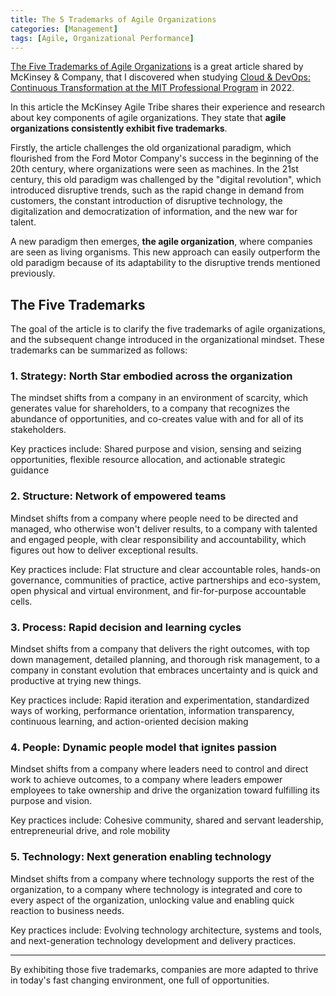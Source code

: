 ```yaml
---
title: The 5 Trademarks of Agile Organizations
categories: [Management]
tags: [Agile, Organizational Performance]
---
```


[The Five Trademarks of Agile Organizations](https://www.mckinsey.com/business-functions/people-and-organizational-performance/our-insights/the-five-trademarks-of-agile-organizations) is a great article shared by McKinsey & Company, that I discovered when studying [Cloud & DevOps: Continuous Transformation at the MIT Professional Program](https://professionalprograms.mit.edu/online-program-cloud-devops-continuous-transformation/) in 2022.

In this article the McKinsey Agile Tribe shares their experience and research about key components of agile organizations. They state that **agile organizations consistently exhibit five trademarks**.

Firstly, the article challenges the old organizational paradigm, which flourished from the Ford Motor Company's success in the beginning of the 20th century, where organizations were seen as machines. In the 21st century, this old paradigm was challenged by the "digital revolution", which introduced disruptive trends, such as the rapid change in demand from customers, the constant introduction of disruptive technology, the digitalization and democratization of information, and the new war for talent.

A new paradigm then emerges, **the agile organization**, where companies are seen as living organisms. This new approach can easily outperform the old paradigm because of its adaptability to the disruptive trends mentioned previously.

## The Five Trademarks

The goal of the article is to clarify the five trademarks of agile organizations, and the subsequent change introduced in the organizational mindset. These trademarks can be summarized as follows:

### 1. Strategy: North Star embodied across the organization

The mindset shifts from a company in an environment of scarcity, which generates value for shareholders, to a company that recognizes the abundance of opportunities, and co-creates value with and for all of its stakeholders.

Key practices include: Shared purpose and vision, sensing and seizing opportunities, flexible resource allocation, and actionable strategic guidance

### 2. Structure: Network of empowered teams

Mindset shifts from a company where people need to be directed and managed, who otherwise won't deliver results, to a company with talented and engaged people, with clear responsibility and accountability, which figures out how to deliver exceptional results.

Key practices include: Flat structure and clear accountable roles, hands-on governance, communities of practice, active partnerships and eco-system, open physical and virtual environment, and fir-for-purpose accountable cells.

### 3. Process: Rapid decision and learning cycles

Mindset shifts from a company that delivers the right outcomes, with top down management, detailed planning, and thorough risk management, to a company in constant evolution that embraces uncertainty and is quick and productive at trying new things.

Key practices include: Rapid iteration and experimentation, standardized ways of working, performance orientation, information transparency, continuous learning, and action-oriented decision making

### 4. People: Dynamic people model that ignites passion

Mindset shifts from a company where leaders need to control and direct work to achieve outcomes, to a company where leaders empower employees to take ownership and drive the organization toward fulfilling its purpose and vision.

Key practices include: Cohesive community, shared and servant leadership, entrepreneurial drive, and role mobility

### 5. Technology: Next generation enabling technology

Mindset shifts from a company where technology supports the rest of the organization, to a company where technology is integrated and core to every aspect of the organization, unlocking value and enabling quick reaction to business needs.

Key practices include: Evolving technology architecture, systems and tools, and next-generation technology development and delivery practices.

---

By exhibiting those five trademarks, companies are more adapted to thrive in today's fast changing environment, one full of opportunities.